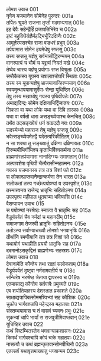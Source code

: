 लोमश उवाच	001  
नृगेण यजमानेन सोमेनेह पुरन्दरः	001a  
तर्पितः श्रूयते राजन्स तृप्तो मदमभ्यगात्	001c  
इह देवैः सहेन्द्रैर्हि प्रजापतिभिरेव च	002a  
इष्टं बहुविधैर्यज्ञैर्महद्भिर्भूरिदक्षिणैः	002c  
आमूर्तरयसश्चेह राजा वज्रधरं प्रभुम्	003a  
तर्पयामास सोमेन हयमेधेषु सप्तसु	003c  
तस्य सप्तसु यज्ञेषु सर्वमासीद्धिरण्मयम्	004a  
वानस्पत्यं च भौमं च यद्द्रव्यं नियतं मखे	004c  
तेष्वेव चास्य यज्ञेषु प्रयोगाः सप्त विश्रुताः	005a  
सप्तैकैकस्य यूपस्य चषालाश्चोपरि स्थिताः	005c  
तस्य स्म यूपान्यज्ञेषु भ्राजमानान्हिरण्मयान्	006a  
स्वयमुत्थापयामासुर्देवाः सेन्द्रा युधिष्ठिर	006c  
तेषु तस्य मखाग्र्येषु गयस्य पृथिवीपतेः	007a  
अमाद्यदिन्द्रः सोमेन दक्षिणाभिर्द्विजातयः	007c  
सिकता वा यथा लोके यथा वा दिवि तारकाः	008a  
यथा वा वर्षतो धारा असङ्ख्येयाश्च केनचित्	008c  
तथैव तदसङ्ख्येयं धनं यत्प्रददौ गयः	009a  
सदस्येभ्यो महाराज तेषु यज्ञेषु सप्तसु	009c  
भवेत्सङ्ख्येयमेतद्वै यदेतत्परिकीर्तितम्	010a  
न सा शक्या तु सङ्ख्यातुं दक्षिणा दक्षिणावतः	010c  
हिरण्मयीभिर्गोभिश्च कृताभिर्विश्वकर्मणा	011a  
ब्राह्मणांस्तर्पयामास नानादिग्भ्यः समागतान्	011c  
अल्पावशेषा पृथिवी चैत्यैरासीन्महात्मनः	012a  
गयस्य यजमानस्य तत्र तत्र विशां पते	012c  
स लोकान्प्राप्तवानैन्द्रान्कर्मणा तेन भारत	013a  
सलोकतां तस्य गच्छेत्पयोष्ण्यां य उपस्पृशेत्	013c  
तस्मात्त्वमत्र राजेन्द्र भ्रातृभिः सहितोऽनघ	014a  
उपस्पृश्य महीपाल धूतपाप्मा भविष्यसि	014c  
वैशम्पायन उवाच	015  
स पयोष्ण्यां नरश्रेष्ठः स्नात्वा वै भ्रातृभिः सह	015a  
वैडूर्यपर्वतं चैव नर्मदां च महानदीम्	015c  
समाजगाम तेजस्वी भ्रातृभिः सहितोऽनघः	015e  
ततोऽस्य सर्वाण्याचख्यौ लोमशो भगवानृषिः	016a  
तीर्थानि रमणीयानि तत्र तत्र विशां पते	016c  
यथायोगं यथाप्रीति प्रययौ भ्रातृभिः सह	017a  
ददमानोऽसकृद्वित्तं ब्राह्मणेभ्यः सहस्रशः	017c  
लोमश उवाच	018  
देवानामेति कौन्तेय तथा राज्ञां सलोकताम्	018a  
वैडूर्यपर्वतं दृष्ट्वा नर्मदामवतीर्य च	018c  
सन्धिरेष नरश्रेष्ठ त्रेताया द्वापरस्य च	019a  
एतमासाद्य कौन्तेय सर्वपापैः प्रमुच्यते	019c  
एष शर्यातियज्ञस्य देशस्तात प्रकाशते	020a  
साक्षाद्यत्रापिबत्सोममश्विभ्यां सह कौशिकः	020c  
चुकोप भार्गवश्चापि महेन्द्रस्य महातपाः	021a  
संस्तम्भयामास च तं वासवं च्यवनः प्रभुः	021c  
सुकन्यां चापि भार्यां स राजपुत्रीमिवाप्तवान्	021e  
युधिष्ठिर उवाच	022  
कथं विष्टम्भितस्तेन भगवान्पाकशासनः	022a  
किमर्थं भार्गवश्चापि कोपं चक्रे महातपाः	022c  
नासत्यौ च कथं ब्रह्मन्कृतवान्सोमपीथिनौ	023a  
एतत्सर्वं यथावृत्तमाख्यातु भगवान्मम	023c  
